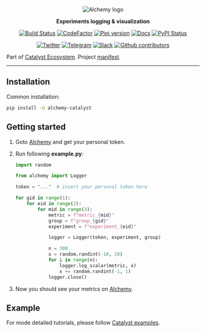 <div align="center">

![Alchemy logo](https://raw.githubusercontent.com/catalyst-team/catalyst-pics/master/pics/alchemy_logo.png)

**Experiments logging & visualization**

[![Build Status](https://travis-ci.com/catalyst-team/alchemy.svg?branch=master)](https://travis-ci.com/catalyst-team/alchemy)
[![CodeFactor](https://www.codefactor.io/repository/github/catalyst-team/alchemy/badge)](https://www.codefactor.io/repository/github/catalyst-team/alchemy)
[![Pipi version](https://img.shields.io/pypi/v/alchemy-catalyst.svg)](https://pypi.org/project/alchemy-catalyst/)
[![Docs](https://img.shields.io/badge/dynamic/json.svg?label=docs&url=https%3A%2F%2Fpypi.org%2Fpypi%2Falchemy-catalyst%2Fjson&query=%24.info.version&colorB=brightgreen&prefix=v)](https://catalyst-team.github.io/alchemy-catalyst/index.html)
[![PyPI Status](https://pepy.tech/badge/alchemy-catalyst)](https://pepy.tech/project/alchemy-catalyst)

[![Twitter](https://img.shields.io/badge/news-on%20twitter-499feb)](https://twitter.com/catalyst_core)
[![Telegram](https://img.shields.io/badge/channel-on%20telegram-blue)](https://t.me/catalyst_team)
[![Slack](https://img.shields.io/badge/ODS-slack-red)](https://opendatascience.slack.com/messages/CGK4KQBHD)
[![Github contributors](https://img.shields.io/github/contributors/catalyst-team/alchemy.svg?logo=github&logoColor=white)](https://github.com/catalyst-team/alchemy/graphs/contributors)

</div>

Part of [Catalyst Ecosystem](https://docs.google.com/presentation/d/1D-yhVOg6OXzjo9K_-IS5vSHLPIUxp1PEkFGnpRcNCNU/edit?usp=sharing). Project [manifest](https://github.com/catalyst-team/catalyst/blob/master/MANIFEST.md).

---

## Installation

Common installation:
```bash
pip install -U alchemy-catalyst
```

## Getting started

1. Goto [Alchemy](https://alchemy.host/) and get your personal token.

2. Run following **example.py**:
    ```python
    import random

    from alchemy import Logger

    token = "..."  # insert your personal token here

    for gid in range(1):
        for eid in range(2):
            for mid in range(3):
                metric = f"metric_{mid}"
                group = f"group_{gid}"
                experiment = f"experiment_{eid}"

                logger = Logger(token, experiment, group)

                n = 300
                x = random.randint(-10, 10)
                for i in range(n):
                    logger.log_scalar(metric, x)
                    x += random.randint(-1, 1)
                logger.close()
    ```
3. Now you should see your metrics on [Alchemy](https://alchemy.host/).

## Example

For mode detailed tutorials, please follow [Catalyst examples](https://github.com/catalyst-team/catalyst/tree/master/examples#tutorials).
